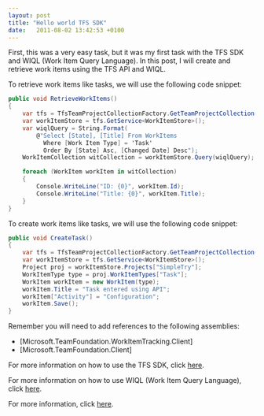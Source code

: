 ```yaml
---
layout: post
title: "Hello world TFS SDK"
date:   2011-08-02 13:42:53 +0100
---
```


First, this was a very easy task, but it was my first task with the TFS SDK and WIQL (Work Item Query Language). In this post, I will create and retrieve work items using the TFS API and WIQL.

To retrieve work items like tasks, we will use the following code snippet:

```csharp
public void RetrieveWorkItems() 
{
    var tfs = TfsTeamProjectCollectionFactory.GetTeamProjectCollection(new Uri("http://TFS2011:8080/TFS/DefaultCollection"));
    var workItemStore = tfs.GetService<WorkItemStore>();
    var wiqlQuery = String.Format(
        @"Select [State], [Title] From WorkItems 
          Where [Work Item Type] = 'Task' 
          Order By [State] Asc, [Changed Date] Desc");
    WorkItemCollection witCollection = workItemStore.Query(wiqlQuery);

    foreach (WorkItem workItem in witCollection) 
    {
        Console.WriteLine("ID: {0}", workItem.Id);
        Console.WriteLine("Title: {0}", workItem.Title);
    }
}
```
To create work items like tasks, we will use the following code snippet:

```csharp
public void CreateTask() 
{
    var tfs = TfsTeamProjectCollectionFactory.GetTeamProjectCollection(new Uri("http://TFS2011:8080/TFS/DefaultCollection"));
    var workItemStore = tfs.GetService<WorkItemStore>();
    Project proj = workItemStore.Projects["SimpleTry"];
    WorkItemType type = proj.WorkItemTypes["Task"];
    WorkItem workItem = new WorkItem(type);
    workItem.Title = "Task entered using API";
    workItem["Activity"] = "Configuration";
    workItem.Save();
}

```

Remember you will need to add references to the following assemblies:

- [Microsoft.TeamFoundation.WorkItemTracking.Client]
- [Microsoft.TeamFoundation.Client]


For more information on how to use the TFS SDK, click [here](http://msdn.microsoft.com/en-us/library/bb130146(v=VS.80).aspx).

For more information on how to use WIQL (Work Item Query Language), click [here](http://msdn.microsoft.com/en-us/library/bb130319(v=vs.80).aspx).

For more information, click [here](http://msdn.microsoft.com/en-us/library/bb130322.aspx).